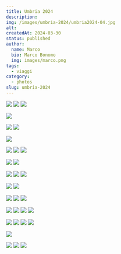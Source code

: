 ```yaml
---
title: Umbria 2024
description: 
img: /images/umbria-2024/umbria2024-04.jpg
alt: 
createdAt: 2024-03-30
status: published
author:
  name: Marco
  bio: Marco Bonomo
  img: images/marco.png
tags:
  - viaggi
category:
  - photos
slug: umbria-2024
---
```

![](images/umbria-2024/umbria2024-01.jpg)
![](images/umbria-2024/umbria2024-02.jpg)
![](images/umbria-2024/umbria2024-03.jpg)

![](images/umbria-2024/umbria2024-04.jpg)

![](images/umbria-2024/umbria2024-05.jpg)
![](images/umbria-2024/umbria2024-06.jpg)

![](images/umbria-2024/umbria2024-07.jpg)

![](images/umbria-2024/umbria2024-08.jpg)
![](images/umbria-2024/umbria2024-09.jpg)
![](images/umbria-2024/umbria2024-10.jpg)

![](images/umbria-2024/umbria2024-11.jpg)
![](images/umbria-2024/umbria2024-12.jpg)

![](images/umbria-2024/umbria2024-13.jpg)
![](images/umbria-2024/umbria2024-14.jpg)
![](images/umbria-2024/umbria2024-15.jpg)

![](images/umbria-2024/umbria2024-16.jpg)
![](images/umbria-2024/umbria2024-23.jpg)

![](images/umbria-2024/umbria2024-24.jpg)
![](images/umbria-2024/umbria2024-25.jpg)
![](images/umbria-2024/umbria2024-26.jpg)

![](images/umbria-2024/umbria2024-27.jpg)
![](images/umbria-2024/umbria2024-28.jpg)
![](images/umbria-2024/umbria2024-30.jpg)
![](images/umbria-2024/umbria2024-31.jpg)

![](images/umbria-2024/umbria2024-32.jpg)
![](images/umbria-2024/umbria2024-33.jpg)
![](images/umbria-2024/umbria2024-35.jpg)
![](images/umbria-2024/umbria2024-36.jpg)

![](images/umbria-2024/umbria2024-34.jpg)

![](images/umbria-2024/umbria2024-37.jpg)
![](images/umbria-2024/umbria2024-38.jpg)
![](images/umbria-2024/umbria2024-39.jpg)